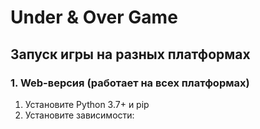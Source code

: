 # Under & Over Game

## Запуск игры на разных платформах

### 1. Web-версия (работает на всех платформах)

1. Установите Python 3.7+ и pip
2. Установите зависимости:
